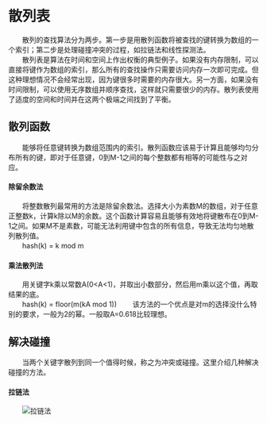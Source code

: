 # 散列表
　　散列的查找算法分为两步。第一步是用散列函数将被查找的键转换为数组的一个索引；第二步是处理碰撞冲突的过程，如拉链法和线性探测法。</br>
　　散列表是算法在时间和空间上作出权衡的典型例子。如果没有内存限制，可以直接将键作为数组的索引，那么所有的查找操作只需要访问内存一次即可完成。但这种理想情况不会经常出现，因为键很多时需要的内存很大。另一方面，如果没有时间限制，可以使用无序数组并顺序查找，这样就只需要很少的内存。散列表使用了适度的空间和时间并在这两个极端之间找到了平衡。
## 散列函数
　　能够将任意键转换为数组范围内的索引。散列函数应该易于计算且能够均匀分布所有的键，即对于任意键，0到M-1之间的每个整数都有相等的可能性与之对应。
#### 除留余数法
　　将整数散列最常用的方法是除留余数法。选择大小为素数M的数组，对于任意正整数k，计算k除以M的余数。这个函数计算容易且能够有效地将键散布在0到M-1之间。如果M不是素数，可能无法利用键中包含的所有信息，导致无法均匀地散列散列值。</br>
　　hash(k) = k mod m
#### 乘法散列法
　　用关键字k乘以常数A(0<A<1)，并取出小数部分，然后用m乘以这个值，再取结果的底。</br>
　　hash(k) = floor(m(kA mod 1))
　　该方法的一个优点是对m的选择没什么特别的要求，一般为2的幂。一般取A=0.618比较理想。
## 解决碰撞
　　当两个关键字散列到同一个值得时候，称之为冲突或碰撞。这里介绍几种解决碰撞的方法。
#### 拉链法
　　![拉链法](http://orvltx8rw.bkt.clouddn.com/github/1.png)
